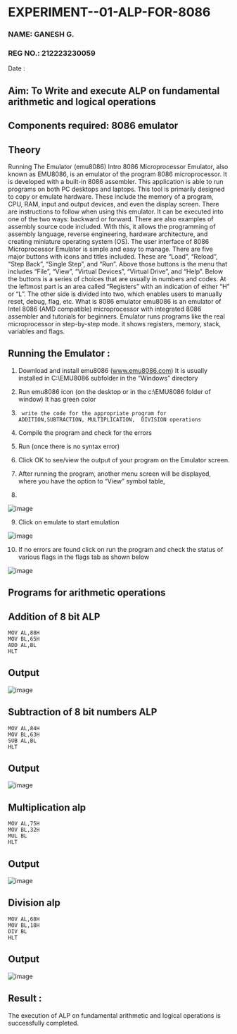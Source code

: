 # EXPERIMENT--01-ALP-FOR-8086
### NAME: GANESH G.
### REG NO.: 212223230059
Date :





## Aim: To Write and execute ALP on fundamental arithmetic and logical operations
## Components required: 8086  emulator 
## Theory 
Running The Emulator (emu8086) Intro 8086 Microprocessor Emulator, also known as EMU8086, is an emulator of the program 8086 microprocessor. It is developed with a built-in 8086 assembler. This application is able to run programs on both PC desktops and laptops. This tool is primarily designed to copy or emulate hardware. These include the memory of a program, CPU, RAM, input and output devices, and even the display screen. There are instructions to follow when using this emulator. It can be executed into one of the two ways: backward or forward. There are also examples of assembly source code included. With this, it allows the programming of assembly language, reverse engineering, hardware architecture, and creating miniature operating system (OS). The user interface of 8086 Microprocessor Emulator is simple and easy to manage. There are five major buttons with icons and titles included. These are “Load”, “Reload”, “Step Back”, “Single Step”, and “Run”. Above those buttons is the menu that includes “File”, “View”, “Virtual Devices”, “Virtual Drive”, and “Help”. Below the buttons is a series of choices that are usually in numbers and codes. At the leftmost part is an area called “Registers” with an indication of either “H” or “L”. The other side is divided into two, which enables users to manually reset, debug, flag, etc. What is 8086 emulator emu8086 is an emulator of Intel 8086 (AMD compatible) microprocessor with integrated 8086 assembler and tutorials for beginners. Emulator runs programs like the real microprocessor in step-by-step mode. it shows registers, memory, stack, variables and flags.


 ## Running the Emulator :
1.	Download and install emu8086 (www.emu8086.com) It is usually installed in C:\EMU8086 subfolder in the “Windows” directory
2.	  Run  emu8086 icon (on the desktop or in the c:\EMU8086 folder of window) It has green color 
 
 
3.		write the code for the appropriate program for ADDITION,SUBTRACTION, MULTIPLICATION,  DIVISION operations 

4.	 Compile the program and check for the errors 
5.	Run (once there is no syntax error) 

6.	Click OK to see/view the output of your program on the Emulator screen. 


7.	After running the program, another menu screen will be displayed, where you have the option to “View” symbol table,
8.	 


![image](https://user-images.githubusercontent.com/36288975/189273263-d65baae9-4b8f-4723-afb3-c0ffa4052b04.png)











9.	Click on emulate to start emulation 








![image](https://user-images.githubusercontent.com/36288975/189273273-9bb36ec1-e2e8-4892-8d35-37707332bfdc.png)








10.	If no errors are found click on run the program and check the status of various flags in the flags tab as shown below 






![image](https://user-images.githubusercontent.com/36288975/189273277-113a2a33-4a40-4ff8-95a5-ecd3a1f504fe.png)







## Programs for arithmetic  operations

## Addition  of 8 bit ALP 
~~~
MOV AL,88H
MOV BL,65H
ADD AL,BL
HLT
~~~
## Output  
![image](https://github.com/user-attachments/assets/55115ac4-1c92-42cf-a5ed-d1eabac70985)

## Subtraction   of 8 bit numbers  ALP 
~~~
MOV AL,84H
MOV BL,63H
SUB AL,BL
HLT
~~~ 
## Output  
![image](https://github.com/user-attachments/assets/b911d2c0-780a-476f-afa0-d522fcce619d)

## Multiplication alp 
~~~
MOV AL,75H
MOV BL,32H
MUL BL
HLT
~~~
## Output  
![image](https://github.com/user-attachments/assets/3580014d-a8ac-431f-9b6a-094f99317f6b)


## Division alp 
~~~
MOV AL,68H
MOV BL,18H
DIV BL
HLT
~~~
## Output  
![image](https://github.com/user-attachments/assets/e98ceba2-74bb-4a66-a590-f31843cc8f5f)


## Result :
 
The execution of ALP on fundamental arithmetic and logical operations is successfully completed.







